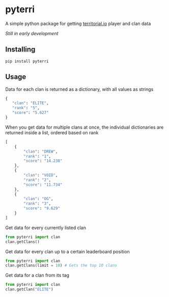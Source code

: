 # pyterri
A simple python package for getting [territorial.io](https://territorial.io) player and clan data

*Still in early development*

## Installing
`pip install pyterri`

## Usage
Data for each clan is returned as a dictionary, with all values as strings
```py
{
   "clan": "ELITE",
   "rank": "5", 
   "score": "5.627"
}
```

When you get data for multiple clans at once, the individual dictionaries are returned inside a list, ordered based on rank
```py
[
    {
        "clan": "DREW",
        "rank": "1",
        "score": "14.238"
    },
    {
        "clan": "VOID",
        "rank": "2",
        "score": "11.734"
    },
    {
        "clan": "OG",
        "rank": "3",
        "score": "9.629"
    }
]
```

Get data for every currently listed clan
```py
from pyterri import clan
clan.getClans()
```

Get data for every clan up to a certain leaderboard position
```py
from pyterri import clan
clan.getClans(limit = 10) # Gets the top 10 clans
```

Get data for a clan from its tag
```py
from pyterri import clan
clan.getClan("ELITE")
```